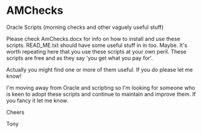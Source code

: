 # AMChecks
Oracle Scripts (morning checks and other vaguely useful stuff)

Please check AmChecks.docx for info on how to install and use these scripts. READ_ME.txt should have some useful stuff in in too. Maybe.
It's worth repeating here that you use these scripts at your own peril. These scripts are free and as they say 'you get what you pay for'.

Actually you might find one or more of them useful. If you do please let me know!

I'm moving away from Oracle and scripting so I'm looking for someone who is keen to adopt these scripts and continue to maintain and improve them. If you fancy it let me know. 

Cheers

Tony
